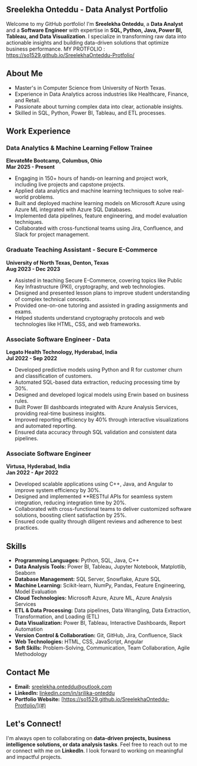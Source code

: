 ## **Sreelekha Onteddu - Data Analyst Portfolio**

Welcome to my GitHub portfolio! 
I'm **Sreelekha Onteddu**, a **Data Analyst** and a **Software Engineer** with expertise in **SQL, Python, Java, Power BI, Tableau, and Data Visualization**. I specialize in transforming raw data into actionable insights and building data-driven solutions that optimize business performance.
MY PROTFOLIO : https://so1529.github.io/SreelekhaOnteddu-Protfolio/



## About Me

- Master's in Computer Science from University of North Texas.  
- Experience in Data Analytics across industries like Healthcare, Finance, and Retail.  
- Passionate about turning complex data into clear, actionable insights.  
- Skilled in SQL, Python, Power BI, Tableau, and ETL processes.



## Work Experience  

### Data Analytics & Machine Learning Fellow Trainee  
**ElevateMe Bootcamp, Columbus, Ohio**  
**Mar 2025 - Present**  
- Engaging in 150+ hours of hands-on learning and project work, including live projects and capstone projects.  
- Applied data analytics and machine learning techniques to solve real-world problems.  
- Built and deployed machine learning models on Microsoft Azure using Azure ML integrated with Azure SQL Databases.  
- Implemented data pipelines, feature engineering, and model evaluation techniques.  
- Collaborated with cross-functional teams using Jira, Confluence, and Slack for project management.  



### **Graduate Teaching Assistant - Secure E-Commerce**  
**University of North Texas, Denton, Texas**  
**Aug 2023 - Dec 2023**  
- Assisted in teaching Secure E-Commerce, covering topics like Public Key Infrastructure (PKI), cryptography, and web technologies.  
- Designed and presented lesson plans to improve student understanding of complex technical concepts.  
- Provided one-on-one tutoring and assisted in grading assignments and exams.  
- Helped students understand cryptography protocols and web technologies like HTML, CSS, and web frameworks.  



### Associate Software Engineer - Data  
**Legato Health Technology, Hyderabad, India**  
**Jul 2022 - Sep 2022**  
- Developed predictive models using Python and R for customer churn and classification of customers.  
- Automated SQL-based data extraction, reducing processing time by 30%.  
- Designed and developed logical models using Erwin based on business rules.  
- Built Power BI dashboards integrated with Azure Analysis Services, providing real-time business insights.  
- Improved reporting efficiency by 40% through interactive visualizations and automated reporting.  
- Ensured data accuracy through SQL validation and consistent data pipelines.  



### **Associate Software Engineer**  
**Virtusa, Hyderabad, India**  
**Jan 2022 - Apr 2022**  
- Developed scalable applications using C++, Java, and Angular to improve system efficiency by 30%.  
- Designed and implemented **RESTful APIs for seamless system integration, reducing integration time by 20%.  
- Collaborated with cross-functional teams to deliver customized software solutions, boosting client satisfaction by 25%.  
- Ensured code quality through diligent reviews and adherence to best practices.  



## **Skills**

- **Programming Languages:** Python, SQL, Java, C++  
- **Data Analysis Tools:** Power BI, Tableau, Jupyter Notebook, Matplotlib, Seaborn  
- **Database Management:** SQL Server, Snowflake, Azure SQL  
- **Machine Learning:** Scikit-learn, NumPy, Pandas, Feature Engineering, Model Evaluation  
- **Cloud Technologies:** Microsoft Azure, Azure ML, Azure Analysis Services  
- **ETL & Data Processing:** Data pipelines, Data Wrangling, Data Extraction, Transformation, and Loading (ETL)  
- **Data Visualization:** Power BI, Tableau, Interactive Dashboards, Report Automation  
- **Version Control & Collaboration:** Git, GitHub, Jira, Confluence, Slack  
- **Web Technologies:** HTML, CSS, JavaScript, Angular  
- **Soft Skills:** Problem-Solving, Communication, Team Collaboration, Agile Methodology  


## **Contact Me**

- **Email:** [sreelekha.onteddu@outlook.com](mailto:sreelekha.onteddu@outlook.com)  
- **LinkedIn:** [linkedin.com/in/srilika-onteddu](https://www.linkedin.com/in/srilika-onteddu/)  
- **Portfolio Website:** [https://so1529.github.io/SreelekhaOnteddu-Protfolio/](#)


## **Let's Connect!**

I'm always open to collaborating on **data-driven projects, business intelligence solutions, or data analysis tasks**. Feel free to reach out to me or connect with me on **LinkedIn**. I look forward to working on meaningful and impactful projects.



